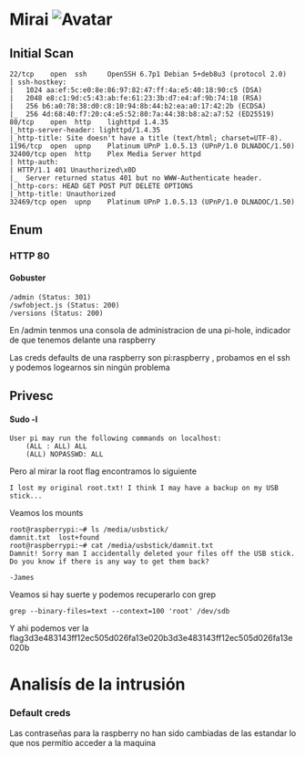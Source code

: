 # Mirai ![Avatar](https://www.hackthebox.eu/storage/avatars/4ef1ea77e69185063d4200d7d0142baa_thumb.png)

## Initial Scan
```
22/tcp    open  ssh     OpenSSH 6.7p1 Debian 5+deb8u3 (protocol 2.0)
| ssh-hostkey: 
|   1024 aa:ef:5c:e0:8e:86:97:82:47:ff:4a:e5:40:18:90:c5 (DSA)
|   2048 e8:c1:9d:c5:43:ab:fe:61:23:3b:d7:e4:af:9b:74:18 (RSA)
|   256 b6:a0:78:38:d0:c8:10:94:8b:44:b2:ea:a0:17:42:2b (ECDSA)
|_  256 4d:68:40:f7:20:c4:e5:52:80:7a:44:38:b8:a2:a7:52 (ED25519)
80/tcp    open  http    lighttpd 1.4.35
|_http-server-header: lighttpd/1.4.35
|_http-title: Site doesn't have a title (text/html; charset=UTF-8).
1196/tcp  open  upnp    Platinum UPnP 1.0.5.13 (UPnP/1.0 DLNADOC/1.50)
32400/tcp open  http    Plex Media Server httpd
| http-auth: 
| HTTP/1.1 401 Unauthorized\x0D
|_  Server returned status 401 but no WWW-Authenticate header.
|_http-cors: HEAD GET POST PUT DELETE OPTIONS
|_http-title: Unauthorized
32469/tcp open  upnp    Platinum UPnP 1.0.5.13 (UPnP/1.0 DLNADOC/1.50)
```

## Enum
### HTTP 80
#### Gobuster
```
/admin (Status: 301)
/swfobject.js (Status: 200)
/versions (Status: 200)
```

En /admin tenmos una consola de administracion de una pi-hole, indicador de que tenemos delante una raspberry

Las creds defaults de una raspberry son pi:raspberry , probamos en el ssh y podemos logearnos sin ningún problema

## Privesc 
#### Sudo -l 
```
User pi may run the following commands on localhost:
    (ALL : ALL) ALL
    (ALL) NOPASSWD: ALL
```
Pero al mirar la root flag encontramos lo siguiente
```
I lost my original root.txt! I think I may have a backup on my USB stick...
```
Veamos los mounts

```
root@raspberrypi:~# ls /media/usbstick/
damnit.txt  lost+found
root@raspberrypi:~# cat /media/usbstick/damnit.txt 
Damnit! Sorry man I accidentally deleted your files off the USB stick.
Do you know if there is any way to get them back?

-James
```
Veamos si hay suerte y podemos recuperarlo con grep

```
grep --binary-files=text --context=100 'root' /dev/sdb 
```

Y ahi podemos ver la flag3d3e483143ff12ec505d026fa13e020b3d3e483143ff12ec505d026fa13e020b

# Analisís de la intrusión
### Default creds
Las contraseñas para la raspberry no han sido cambiadas de las estandar lo que nos permitio acceder a la maquina
